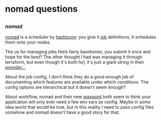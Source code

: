 # nomad questions

## 


### _nomad_

[nomad](https://www.nomadproject.io/) is a scheduler by
[hashicorp](https://www.hashicorp.com/):
you give it [job](https://www.nomadproject.io/docs/job-specification/job) definitions,
it schedules them onto your nodes.

The ux for managing jobs feels fairly barebones,
you submit it once and hope for the best?
The other thought I had was managing it through terraform,
but even though it's both hcl, it's just a giant string
in their [provider...](https://registry.terraform.io/providers/hashicorp/nomad/latest/docs/resources/job)

About the job config,
I don't think they do a good enough job of documenting
which features are available under which conditions.
The config options are hierarchical but it doesn't seem enough?

About workflow,
nomad and their new [waypoint](https://www.waypointproject.io/)
both seem to think your application will only ever need a few env vars as config.
Maybe in some idea world that would be true,
but in this reality I need to pass config files somehow
and nomad doesn't have a good story for that.

